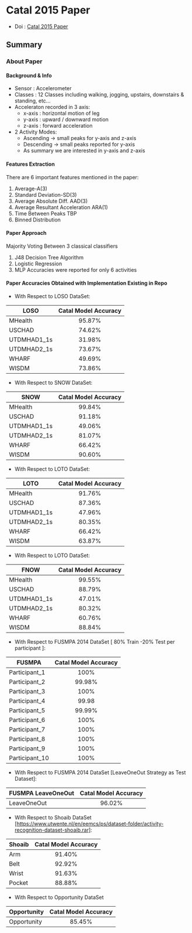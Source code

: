 # Catal 2015 Paper 
- Doi : [Catal 2015 Paper](https://doi.org/10.1016/j.asoc.2015.01.025)

## Summary

### About Paper

#### Background & Info
- Sensor : Accelerometer 
- Classes : 12 Classes including walking, jogging, upstairs, downstairs & standing, etc...
- Acceleraton recorded in 3 axis:
  - x-axis : horizontal motion of leg
  - y-axis : upward / downward motion
  - z-axis : forward acceleration
- 2 Activity Modes:
  - Ascending -> small peaks for y-axis and z-axis
  - Descending -> small peaks reported for y-axis
  - As summary we are interested in y-axis and z-axis
  
#### Features Extraction
There are 6 important features mentioned in the paper:
1. Average-A(3)
2. Standard Deviation-SD(3)
3. Average Absolute Diff. AAD(3)
4. Average Resultant Acceleration ARA(1)
5. Time Between Peaks TBP
6. Binned Distribution

#### Paper Approach
Majority Voting Between 3 classical classifiers
1. J48 Decision Tree Algorithm
2. Logistic Regression
3. MLP
Accuracies were reported for only 6 activities

#### Paper Accuracies Obtained with Implementation Existing in Repo
- With Respect to LOSO DataSet:

| LOSO          | Catal Model Accuracy | 
| ------------- |:--------------------:| 
| MHealth       | 95.87%               |
| USCHAD        | 74.62%               | 
| UTDMHAD1_1s   | 31.98%               |
| UTDMHAD2_1s   | 73.67%               |
| WHARF         | 49.69%               | 
| WISDM         | 73.86%               |

- With Respect to SNOW DataSet:

| SNOW          | Catal Model Accuracy | 
| ------------- |:--------------------:| 
| MHealth       | 99.84%               |
| USCHAD        | 91.18%               | 
| UTDMHAD1_1s   | 49.06%               |
| UTDMHAD2_1s   | 81.07%               |
| WHARF         | 66.42%               | 
| WISDM         | 90.60%               |
 
- With Respect to LOTO DataSet:

| LOTO          | Catal Model Accuracy | 
| ------------- |:--------------------:| 
| MHealth       | 91.76%               |
| USCHAD        | 87.36%               | 
| UTDMHAD1_1s   | 47.96%               |
| UTDMHAD2_1s   | 80.35%               |
| WHARF         | 66.42%               | 
| WISDM         | 63.87%               |

- With Respect to LOTO DataSet:

| FNOW          | Catal Model Accuracy | 
| ------------- |:--------------------:| 
| MHealth       | 99.55%               |
| USCHAD        | 88.79%               | 
| UTDMHAD1_1s   | 47.01%               |
| UTDMHAD2_1s   | 80.32%               |
| WHARF         | 60.76%               | 
| WISDM         | 88.84%               |

- With Respect to FUSMPA 2014 DataSet [ 80% Train -20% Test per participant ]:

| FUSMPA        | Catal Model Accuracy | 
| ------------- |:--------------------:| 
| Participant_1 | 100%                 |
| Participant_2 | 99.98%               | 
| Participant_3 | 100%                 |
| Participant_4 | 99.98                |
| Participant_5 | 99.99%               | 
| Participant_6 | 100%                 |
| Participant_7 | 100%                 |
| Participant_8 | 100%                 |
| Participant_9 | 100%                 | 
| Participant_10| 100%                 |


- With Respect to FUSMPA 2014 DataSet [LeaveOneOut Strategy as Test Dataset]:

| FUSMPA  LeaveOneOut | Catal Model Accuracy | 
| ------------------- |:--------------------:| 
| LeaveOneOut         | 96.02%               |

- With Respect to Shoaib DataSet [https://www.utwente.nl/en/eemcs/ps/dataset-folder/activity-recognition-dataset-shoaib.rar]:

| Shoaib         | Catal Model Accuracy | 
| ------------- |:---------------------:| 
| Arm           | 91.40%                |
| Belt          | 92.92%                | 
| Wrist         | 91.63%                |
| Pocket        | 88.88%                |

- With Respect to Opportunity DataSet

| Opportunity   | Catal Model Accuracy | 
| ------------- |:--------------------:| 
| Opportunity   | 85.45%               |
